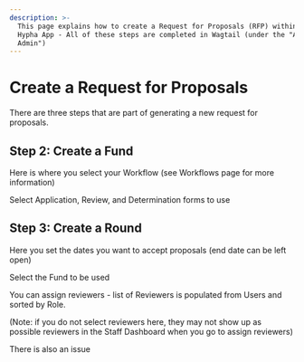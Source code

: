 ```yaml
---
description: >-
  This page explains how to create a Request for Proposals (RFP) within the
  Hypha App - All of these steps are completed in Wagtail (under the "Apply
  Admin")
---
```


# Create a Request for Proposals

There are three steps that are part of generating a new request for proposals. &#x20;

## Step 2: Create a Fund

Here is where you select your Workflow (see Workflows page for more information)

Select Application, Review, and Determination forms to use

## Step 3: Create a Round

Here you set the dates you want to accept proposals (end date can be left open)

Select the Fund to be used

You can assign reviewers - list of Reviewers is populated from Users and sorted by Role.&#x20;

(Note: if you do not select reviewers here, they may not show up as possible reviewers in the Staff Dashboard when you go to assign reviewers)



There is also an issue &#x20;
